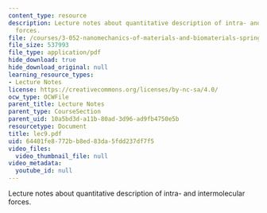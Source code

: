 ```yaml
---
content_type: resource
description: Lecture notes about quantitative description of intra- and intermolecular
  forces.
file: /courses/3-052-nanomechanics-of-materials-and-biomaterials-spring-2007/64401fe8772bb8ed83da5fdd237df7f5_lec9.pdf
file_size: 537993
file_type: application/pdf
hide_download: true
hide_download_original: null
learning_resource_types:
- Lecture Notes
license: https://creativecommons.org/licenses/by-nc-sa/4.0/
ocw_type: OCWFile
parent_title: Lecture Notes
parent_type: CourseSection
parent_uid: 10a5bd3d-a11b-80ad-3d96-ad9fb4750e5b
resourcetype: Document
title: lec9.pdf
uid: 64401fe8-772b-b8ed-83da-5fdd237df7f5
video_files:
  video_thumbnail_file: null
video_metadata:
  youtube_id: null
---
```

Lecture notes about quantitative description of intra- and intermolecular forces.